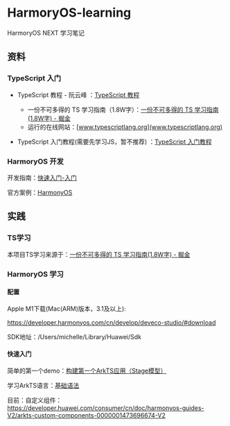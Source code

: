 # HarmoryOS-learning
HarmoryOS NEXT 学习笔记

## 资料
### TypeScript 入门

- TypeScript 教程 - 阮云峰 ：[TypeScript 教程](https://wangdoc.com/typescript/)
  -  一份不可多得的 TS 学习指南（1.8W字）：[一份不可多得的 TS 学习指南(1.8W字) - 掘金](https://juejin.cn/post/6872111128135073806#heading-0)
  - 运行的在线网站：[www.typescriptlang.org](www.typescriptlang.org)

-  TypeScript 入门教程(需要先学习JS，暂不推荐) ：[TypeScript 入门教程](https://ts.xcatliu.com/)

### HarmoryOS 开发

开发指南：[快速入门-入门](https://developer.huawei.com/consumer/cn/doc/harmonyos-guides-V2/1_1_u5feb_u901f_u5165_u95e8-0000001478340845-V2)

官方案例：[HarmonyOS](https://developer.huawei.com/consumer/cn/codelabsPortal/serviceTypes/harmonyos-cn)



## 实践
### TS学习

本项目TS学习来源于：[一份不可多得的 TS 学习指南(1.8W字) - 掘金](https://juejin.cn/post/6872111128135073806#heading-0)


### HarmoryOS 学习
#### 配置

Apple M1下载(Mac(ARM)版本，3.1及以上):

https://developer.harmonyos.com/cn/develop/deveco-studio/#download

SDK地址：/Users/michelle/Library/Huawei/Sdk

#### 快速入门
简单的第一个demo：[构建第一个ArkTS应用（Stage模型）](https://developer.huawei.com/consumer/cn/doc/harmonyos-guides-V2/start-with-ets-stage-0000001477980905-V2)

学习ArkTS语言：[基础语法](https://developer.huawei.com/consumer/cn/doc/harmonyos-guides-V2/arkts-declarative-ui-description-0000001524416537-V2)

目前：自定义组件：https://developer.huawei.com/consumer/cn/doc/harmonyos-guides-V2/arkts-custom-components-0000001473696674-V2
